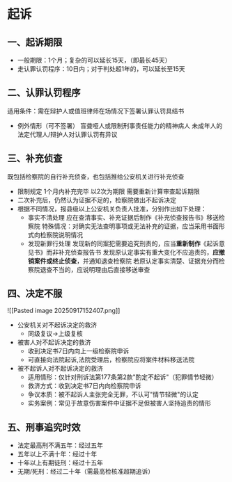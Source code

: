 # 起诉
## 一、起诉期限
- 一般期限：1个月；复杂的可以延长15天，（即最长45天）
- 走认罪认罚程序：10日内；对于判处超1年的，可以延长至15天
## 二、认罪认罚程序
适用条件：需在辩护⼈或值班律师在场情况下签署认罪认罚具结书
- 例外情形（可不签署）
	盲聋哑⼈或限制刑事责任能⼒的精神病⼈
	未成年⼈的法定代理⼈/辩护⼈对认罪认罚有异议
## 三、补充侦查
既包括检察院的自行补充侦查，也包括推给公安机关进行补充侦查
- 限制规定
	1个月内补充完毕
	以2次为期限
	需要重新计算审查起诉期限
- 二次补充后，仍然认为证据不足的，检察院做出不起诉决定
- 根据不同情况，报县级以上公安机关负责人批准，分别作出如下处理：
	- 事实不清处理 
		应在查清事实、补充证据后制作《补充侦查报告书》移送检察院
		特殊情况：对确实无法查明事项或无法补充的证据，应当采用书面形式向检察院说明情况
	- 发现新罪行处理 
		发现新的同案犯需要追究刑责的，应当**重新制作**《起诉意见书》而非补充侦查报告书
		发现原认定事实有重大变化不应追责的，**应撤销案件或终止侦查**，并通知退查检察院
		若原认定事实清楚、证据充分而检察院退查不当的，应说明理由后直接移送审查
## 四、决定不服
![[Pasted image 20250917152407.png]]
- 公安机关对不起诉决定的救济
	- 同级复议→上级复核
- 被害⼈对不起诉决定的救济
	- 收到决定书7⽇内向上⼀级检察院申诉
	- 可直接向法院起诉,法院受理后，检察院应将案件材料移送法院
- 被不起诉⼈对不起诉决定的救济
	- 适⽤情形：仅针对刑诉法第177条第2款"酌定不起诉"（犯罪情节轻微）
	- 救济⽅式：收到决定书7⽇内向检察院申诉
	- 争议本质：被不起诉⼈主张完全⽆罪，不认可"情节轻微"的认定
	-  实务案例：常⻅于故意伤害案件中证据不⾜但被害⼈坚持追责的情形
## 五、刑事追究时效
- 法定最⾼刑不满五年：经过五年
-  五年以上不满⼗年：经过⼗年
- ⼗年以上有期徒刑：经过⼗五年
-  ⽆期/死刑：经过⼆⼗年（需最⾼检核准超期追诉）